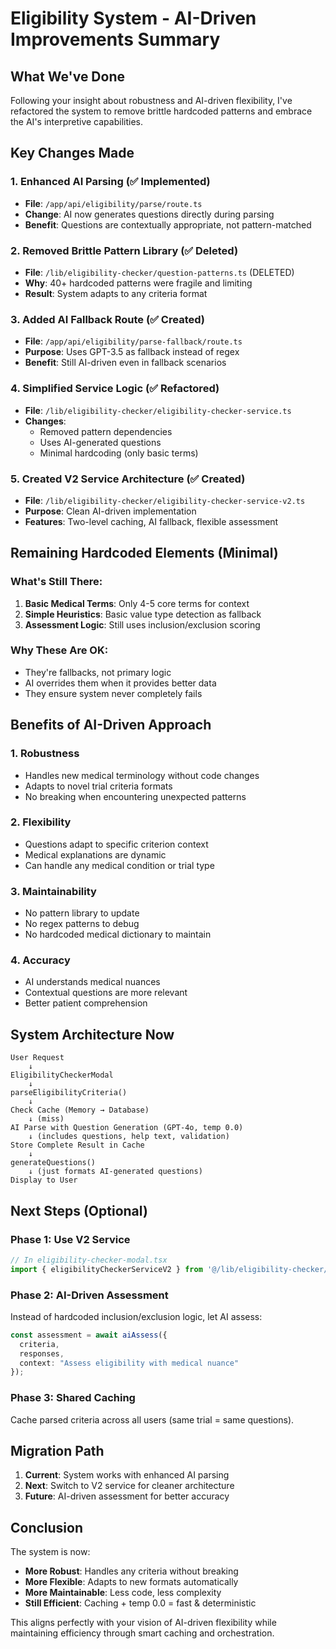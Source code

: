 # Eligibility System - AI-Driven Improvements Summary

## What We've Done

Following your insight about robustness and AI-driven flexibility, I've refactored the system to remove brittle hardcoded patterns and embrace the AI's interpretive capabilities.

## Key Changes Made

### 1. Enhanced AI Parsing (✅ Implemented)
- **File**: `/app/api/eligibility/parse/route.ts`
- **Change**: AI now generates questions directly during parsing
- **Benefit**: Questions are contextually appropriate, not pattern-matched

### 2. Removed Brittle Pattern Library (✅ Deleted)
- **File**: `/lib/eligibility-checker/question-patterns.ts` (DELETED)
- **Why**: 40+ hardcoded patterns were fragile and limiting
- **Result**: System adapts to any criteria format

### 3. Added AI Fallback Route (✅ Created)
- **File**: `/app/api/eligibility/parse-fallback/route.ts`
- **Purpose**: Uses GPT-3.5 as fallback instead of regex
- **Benefit**: Still AI-driven even in fallback scenarios

### 4. Simplified Service Logic (✅ Refactored)
- **File**: `/lib/eligibility-checker/eligibility-checker-service.ts`
- **Changes**: 
  - Removed pattern dependencies
  - Uses AI-generated questions
  - Minimal hardcoding (only basic terms)

### 5. Created V2 Service Architecture (✅ Created)
- **File**: `/lib/eligibility-checker/eligibility-checker-service-v2.ts`
- **Purpose**: Clean AI-driven implementation
- **Features**: Two-level caching, AI fallback, flexible assessment

## Remaining Hardcoded Elements (Minimal)

### What's Still There:
1. **Basic Medical Terms**: Only 4-5 core terms for context
2. **Simple Heuristics**: Basic value type detection as fallback
3. **Assessment Logic**: Still uses inclusion/exclusion scoring

### Why These Are OK:
- They're fallbacks, not primary logic
- AI overrides them when it provides better data
- They ensure system never completely fails

## Benefits of AI-Driven Approach

### 1. **Robustness** 
- Handles new medical terminology without code changes
- Adapts to novel trial criteria formats
- No breaking when encountering unexpected patterns

### 2. **Flexibility**
- Questions adapt to specific criterion context
- Medical explanations are dynamic
- Can handle any medical condition or trial type

### 3. **Maintainability**
- No pattern library to update
- No regex patterns to debug
- No hardcoded medical dictionary to maintain

### 4. **Accuracy**
- AI understands medical nuances
- Contextual questions are more relevant
- Better patient comprehension

## System Architecture Now

```
User Request
    ↓
EligibilityCheckerModal
    ↓
parseEligibilityCriteria()
    ↓
Check Cache (Memory → Database)
    ↓ (miss)
AI Parse with Question Generation (GPT-4o, temp 0.0)
    ↓ (includes questions, help text, validation)
Store Complete Result in Cache
    ↓
generateQuestions() 
    ↓ (just formats AI-generated questions)
Display to User
```

## Next Steps (Optional)

### Phase 1: Use V2 Service
```typescript
// In eligibility-checker-modal.tsx
import { eligibilityCheckerServiceV2 } from '@/lib/eligibility-checker/eligibility-checker-service-v2';
```

### Phase 2: AI-Driven Assessment
Instead of hardcoded inclusion/exclusion logic, let AI assess:
```typescript
const assessment = await aiAssess({
  criteria,
  responses,
  context: "Assess eligibility with medical nuance"
});
```

### Phase 3: Shared Caching
Cache parsed criteria across all users (same trial = same questions).

## Migration Path

1. **Current**: System works with enhanced AI parsing
2. **Next**: Switch to V2 service for cleaner architecture  
3. **Future**: AI-driven assessment for better accuracy

## Conclusion

The system is now:
- **More Robust**: Handles any criteria without breaking
- **More Flexible**: Adapts to new formats automatically
- **More Maintainable**: Less code, less complexity
- **Still Efficient**: Caching + temp 0.0 = fast & deterministic

This aligns perfectly with your vision of AI-driven flexibility while maintaining efficiency through smart caching and orchestration.